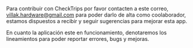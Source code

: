Para contribuir con CheckTrips por favor contacten a este correo, villak.hardware@gmail.com para poder darlo de alta como coolaborador, estamos dispuestos a recibir y seguir sugerencias para mejorar esta app.

En cuanto la aplicación este en funcionamiento, denotaremos los lineamientos para poder reportar errores, bugs y mejoras.

